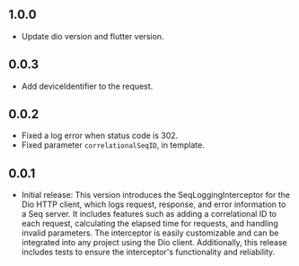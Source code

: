 ## 1.0.0

* Update dio version and flutter version.

## 0.0.3

* Add deviceIdentifier to the request.

## 0.0.2

* Fixed a log error when status code is 302.
* Fixed parameter ```correlationalSeqID```, in template.

## 0.0.1

* Initial release: This version introduces the SeqLoggingInterceptor for the Dio HTTP client, which logs request, response, and error information to a Seq server. It includes features such as adding a correlational ID to each request, calculating the elapsed time for requests, and handling invalid parameters. The interceptor is easily customizable and can be integrated into any project using the Dio client. Additionally, this release includes tests to ensure the interceptor's functionality and reliability.
